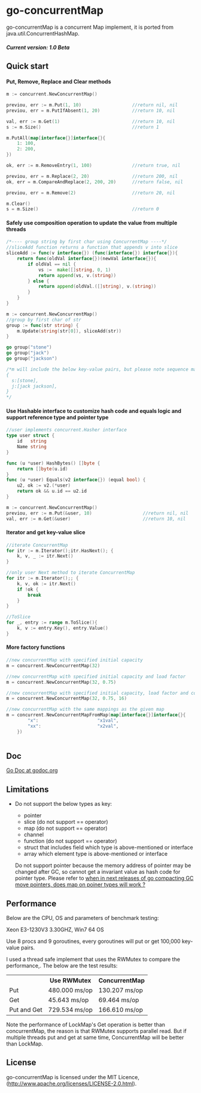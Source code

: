 go-concurrentMap
================

go-concurrentMap is a concurrent Map implement, it is ported from java.util.ConcurrentHashMap.

##### Current version: 1.0 Beta

## Quick start

#### Put, Remove, Replace and Clear methods

```go
m := concurrent.NewConcurrentMap()

previou, err := m.Put(1, 10)                   //return nil, nil
previou, err = m.PutIfAbsent(1, 20)            //return 10, nil

val, err := m.Get(1)                           //return 10, nil
s := m.Size()                                  //return 1

m.PutAll(map[interface{}]interface{}{
	1: 100,
	2: 200,
})

ok, err := m.RemoveEntry(1, 100)               //return true, nil

previou, err = m.Replace(2, 20)                //return 200, nil
ok, err = m.CompareAndReplace(2, 200, 20)      //return false, nil

previou, err = m.Remove(2)                     //return 20, nil

m.Clear()
s = m.Size()                                   //return 0

```

#### Safely use composition operation to update the value from multiple threads

```go
/*---- group string by first char using ConcurrentMap ----*/
//sliceAdd function returns a function that appends v into slice
sliceAdd := func(v interface{}) (func(interface{}) interface{}){
    return func(oldVal interface{})(newVal interface{}){
		if oldVal == nil {
			vs :=  make([]string, 0, 1)
			return append(vs, v.(string))
		} else {
			return append(oldVal.([]string), v.(string))
		}
	}
}

m := concurrent.NewConcurrentMap()
//group by first char of str
group := func(str string) {
	m.Update(string(str[0]), sliceAdd(str))
}

go group("stone")
go group("jack")
go group("jackson")

/*m will include the below key-value pairs, but please note sequence may be different:
{
  s:[stone],
  j:[jack jackson],
}
*/
```

#### Use Hashable interface to customize hash code and equals logic and support reference type and pointer type

```go
//user implements concurrent.Hasher interface
type user struct {
	id   string
	Name string
}

func (u *user) HashBytes() []byte {
	return []byte(u.id)
}
func (u *user) Equals(v2 interface{}) (equal bool) {
	u2, ok := v2.(*user)
	return ok && u.id == u2.id
}

m := concurrent.NewConcurrentMap()
previou, err := m.Put(&user, 10)                   //return nil, nil
val, err := m.Get(&user)                           //return 10, nil
```

#### Iterator and get key-value slice

```go
//iterate ConcurrentMap
for itr := m.Iterator();itr.HasNext(); {
	k, v, _ := itr.Next()
}

//only user Next method to iterate ConcurrentMap
for itr := m.Iterator();; {
	k, v, ok := itr.Next()
	if !ok {
		break
	}
}

//ToSlice
for _, entry := range m.ToSlice(){
	k, v := entry.Key(), entry.Value()
}
```

#### More factory functions

```go
//new concurrentMap with specified initial capacity
m = concurrent.NewConcurrentMap(32)

//new concurrentMap with specified initial capacity and load factor
m = concurrent.NewConcurrentMap(32, 0.75)

//new concurrentMap with specified initial capacity, load factor and concurrent level
m = concurrent.NewConcurrentMap(32, 0.75, 16)

//new concurrentMap with the same mappings as the given map
m = concurrent.NewConcurrentMapFromMap(map[interface{}]interface{}{
		"x":                      "x1val",
		"xx":                     "x2val",
	})
	
```

## Doc

[Go Doc at godoc.org](https://godoc.org/github.com/fanliao/go-concurrentMap)

## Limitations

* Do not support the below types as key:

   - pointer
   - slice (do not support == operator)
   - map (do not support == operator)
   - channel 
   - function (do not support == operator)
   - struct that includes field which type is above-mentioned or interface
   - array which element type is above-mentioned or interface

   Do not support pointer because the memory address of pointer may be changed after GC, so cannot get a invariant value as hash code for pointer type. Please refer to [when  in next releases of go compacting GC move pointers, does map on poiner types will work ?](https://groups.google.com/forum/#!topic/golang-nuts/AFEf6VM-qrY)

## Performance

Below are the CPU, OS and parameters of benchmark testing: 
 
Xeon E3-1230V3 3.30GHZ, Win7 64 OS

Use 8 procs and 9 goroutines, every goroutines will put or get 100,000 key-value pairs.

I used a thread safe implement that uses the RWMutex to compare the performance,. The below are the test results:

<table>
	<tr>
		<th></th>
		<th>Use RWMutex</th>
		<th>ConcurrentMap</th>
	</tr>
	<tr>
		<td>Put</td>
		<td>480.000 ms/op</td>
		<td>130.207 ms/op</td>
	</tr>
		<td>Get</td>
		<td>45.643 ms/op</td>
		<td>69.464 ms/op</td>
	<tr>
		<td>Put and Get</td>
		<td>729.534 ms/op</td>
		<td>166.610 ms/op</td>
	</tr>
</table>

Note the performance of LockMap's Get operation is better than concurrentMap, the reason is that RWMutex supports parallel read. But if multiple threads put and get at same time, ConcurrentMap will be better than LockMap.

## License

go-concurrentMap is licensed under the MIT Licence, (http://www.apache.org/licenses/LICENSE-2.0.html).
